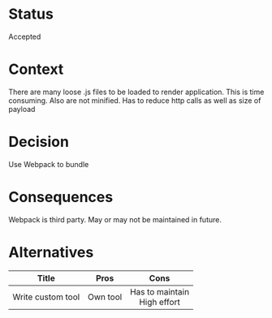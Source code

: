 # Status
Accepted

# Context
There are many loose .js files to be loaded to render application. This is time consuming. Also are not minified. Has to reduce http calls as well as size of payload

# Decision
Use Webpack to bundle

# Consequences
Webpack is third party. May or may not be maintained in future.

# Alternatives
| Title         | Pros      | Cons |
|:-------------:|:-----------:|:-----:|
| Write custom tool | Own tool | Has to maintain <br/> High effort |
